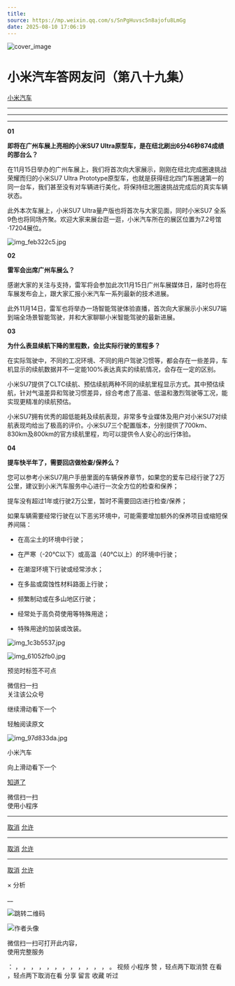 ```yaml
---
title: 
source: https://mp.weixin.qq.com/s/SnPgHuvsc5n8ajofu8LmGg
date: 2025-08-10 17:06:19
---
```


![cover_image](images/img_46dea40d.jpg)


#  小米汽车答网友问（第八十九集）


[ 小米汽车 ](<javascript:void\(0\);>)

______

****  
****

****01****

**即将在广州车展上亮相的小米SU7 Ultra原型车，是在纽北刷出6分46秒874成绩的那台么？**

在11月15日举办的广州车展上，我们将首次向大家展示，刚刚在纽北完成圈速挑战荣耀而归的小米SU7 Ultra Prototype原型车，也就是获得纽北四门车圈速第一的同一台车，我们甚至没有对车辆进行美化，将保持纽北圈速挑战完成后的真实车辆状态。

此外本次车展上，小米SU7 Ultra量产版也将首次与大家见面，同时小米SU7 全系9色也将同场齐聚。欢迎大家来展台逛一逛，小米汽车所在的展区位置为7.2号馆·17204展位。

![img_feb322c5.jpg](images/img_feb322c5.jpg)

  

**02**

**雷军会出席广州车展么？**

感谢大家的关注与支持，雷军将会参加此次11月15日广州车展媒体日，届时也将在车展发布会上，跟大家汇报小米汽车一系列最新的技术进展。

此外11月14日，雷军也将举办一场智能驾驶体验直播，首次向大家展示小米SU7端到端全场景智能驾驶，并和大家聊聊小米智能驾驶的最新进展。

  

**03**

**为什么表显续航下降的里程数，会比实际行驶的里程多？**

在实际驾驶中，不同的工况环境、不同的用户驾驶习惯等，都会存在一些差异，车机显示的续航数据并不一定能100%表达真实的续航情况，会存在一定的区别。

小米SU7提供了CLTC续航、预估续航两种不同的续航里程显示方式。其中预估续航，针对气温差异和驾驶习惯差异，综合考虑了高温、低温和激烈驾驶等工况，能实现更精准的续航预估。

小米SU7拥有优秀的超低能耗及续航表现，非常多专业媒体及用户对小米SU7对续航表现均给出了极高的评价。小米SU7三个配置版本，分别提供了700km、830km及800km的官方续航里程，均可以提供令人安心的出行体验。

**04**

**提车快半年了，需要回店做检查/保养么？**

您可以参考小米SU7用户手册里面的车辆保养章节，如果您的爱车已经行驶了2万公里，建议到小米汽车服务中心进行一次全方位的检查和保养；

提车没有超过1年或行驶2万公里，暂时不需要回店进行检查/保养；

如果车辆需要经常行驶在以下恶劣环境中，可能需要增加额外的保养项目或缩短保养间隔：

  * 在高尘土的环境中行驶；

  * 在严寒（-20℃以下）或高温（40℃以上）的环境中行驶；

  * 在潮湿环境下行驶或经常涉水；

  * 在多盐或腐蚀性材料路面上行驶；

  * 频繁制动或在多山地区行驶；

  * 经常处于高负荷使用等特殊用途；

  * 特殊用途的加装或改装。

![img_1c3b5537.jpg](images/img_1c3b5537.jpg)

![img_61052fb0.jpg](images/img_61052fb0.jpg)

[](<>)[](<>)

预览时标签不可点

微信扫一扫  
关注该公众号

继续滑动看下一个

轻触阅读原文

![img_97d833da.jpg](images/img_97d833da.jpg)

小米汽车 

向上滑动看下一个

[知道了](<javascript:;>)

微信扫一扫  
使用小程序

****

[取消](<javascript:void\(0\);>) [允许](<javascript:void\(0\);>)

****

[取消](<javascript:void\(0\);>) [允许](<javascript:void\(0\);>)

****

[取消](<javascript:void\(0\);>) [允许](<javascript:void\(0\);>)

× 分析

__

![跳转二维码]()

![作者头像](images/img_97d833da.jpg)

微信扫一扫可打开此内容，  
使用完整服务

： ， ， ， ， ， ， ， ， ， ， ， ， 。 视频 小程序 赞 ，轻点两下取消赞 在看 ，轻点两下取消在看 分享 留言 收藏 听过
